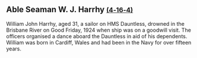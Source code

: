 ## Able Seaman W. J. Harrhy <small>[(4‑16‑4)](https://brisbane.discovereverafter.com/profile/31685023 "Go to Memorial Information" )</small>

William John Harrhy, aged 31, a sailor on HMS Dauntless, drowned in the Brisbane River on Good Friday, 1924 when ship was on a goodwill visit. The officers organised a dance aboard the Dauntless in aid of his dependents. William was born in Cardiff, Wales and had been in the Navy for over fifteen years.
